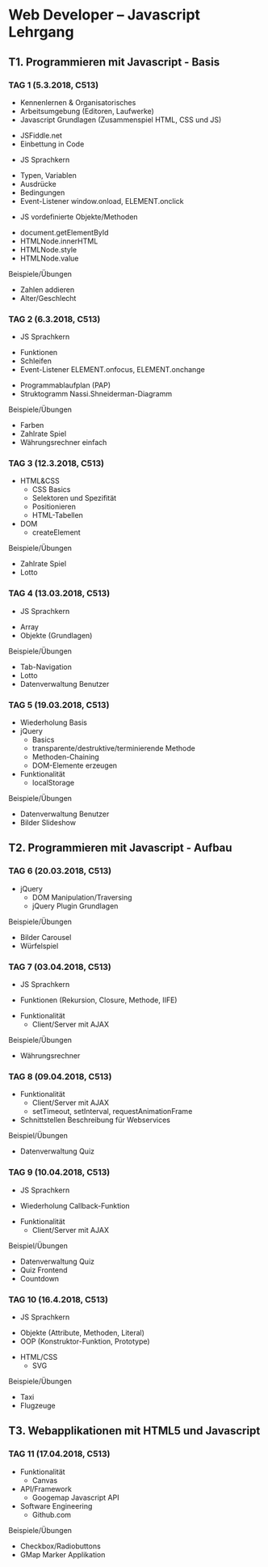 #  Web Developer – Javascript Lehrgang
## T1. Programmieren mit Javascript - Basis
### TAG 1 (5.3.2018, C513)
-	Kennenlernen & Organisatorisches
-	Arbeitsumgebung (Editoren, Laufwerke)
-	Javascript Grundlagen (Zusammenspiel HTML, CSS und JS)
  * JSFiddle.net
  *	Einbettung in Code
-	JS Sprachkern
  *	Typen, Variablen
  *	Ausdrücke
  *	Bedingungen
  *	Event-Listener window.onload, ELEMENT.onclick
-	JS vordefinierte Objekte/Methoden
  *	document.getElementById
  *	HTMLNode.innerHTML
  *	HTMLNode.style
  * HTMLNode.value

Beispiele/Übungen
- Zahlen addieren
- Alter/Geschlecht

### TAG 2 (6.3.2018, C513)
-	JS Sprachkern
  * Funktionen
  * Schleifen
  * Event-Listener ELEMENT.onfocus, ELEMENT.onchange
-	Programmablaufplan (PAP)
-	Struktogramm Nassi.Shneiderman-Diagramm

Beispiele/Übungen
- Farben
- Zahlrate Spiel
- Währungsrechner einfach

### TAG 3 (12.3.2018, C513)
- HTML&CSS
  * CSS Basics
  * Selektoren und Spezifität
  * Positionieren
  * HTML-Tabellen
- DOM
  * createElement

Beispiele/Übungen
- Zahlrate Spiel
- Lotto

### TAG 4 (13.03.2018, C513)
-	JS Sprachkern
  * Array
  * Objekte (Grundlagen)

Beispiele/Übungen
- Tab-Navigation
- Lotto
- Datenverwaltung Benutzer

### TAG 5 (19.03.2018, C513)
- Wiederholung Basis
- jQuery
  * Basics
  * transparente/destruktive/terminierende Methode
  * Methoden-Chaining
  * DOM-Elemente erzeugen
- Funktionalität
  * localStorage

Beispiele/Übungen
- Datenverwaltung Benutzer
- Bilder Slideshow

## T2. Programmieren mit Javascript - Aufbau
### TAG 6 (20.03.2018, C513)
- jQuery
  * DOM Manipulation/Traversing
  * jQuery Plugin Grundlagen

Beispiele/Übungen
- Bilder Carousel
- Würfelspiel

### TAG 7 (03.04.2018, C513)
-	JS Sprachkern
  * Funktionen (Rekursion, Closure, Methode, IIFE)
- Funktionalität
  * Client/Server mit AJAX

Beispiele/Übungen
- Währungsrechner

### TAG 8 (09.04.2018, C513)
- Funktionalität
  * Client/Server mit AJAX
  * setTimeout, setInterval, requestAnimationFrame
- Schnittstellen Beschreibung für Webservices

Beispiel/Übungen
- Datenverwaltung Quiz

### TAG 9 (10.04.2018, C513)
-	JS Sprachkern
  * Wiederholung Callback-Funktion
- Funktionalität
  * Client/Server mit AJAX

Beispiel/Übungen
- Datenverwaltung Quiz
- Quiz Frontend
- Countdown


### TAG 10 (16.4.2018, C513)
-	JS Sprachkern
  * Objekte (Attribute, Methoden, Literal)
  * OOP (Konstruktor-Funktion, Prototype)
- HTML/CSS
  * SVG

Beispiele/Übungen
- Taxi
- Flugzeuge

## T3. Webapplikationen mit HTML5 und Javascript
### TAG 11 (17.04.2018, C513)
- Funktionalität
  * Canvas
- API/Framework
  * Googemap Javascript API
- Software Engineering
  * Github.com

Beispiele/Übungen
- Checkbox/Radiobuttons
- GMap Marker Applikation
